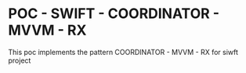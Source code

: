 # POC - SWIFT - COORDINATOR - MVVM - RX
This poc implements the pattern  COORDINATOR - MVVM - RX for siwft project